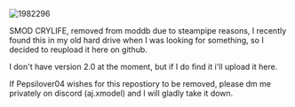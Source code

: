 ![1982296](https://github.com/prodbyaj1/SMOD-CRYLIFE/assets/164549528/605062f6-bd2c-4311-8132-4b0d3ecbaddf)





SMOD CRYLIFE, removed from moddb due to steampipe reasons, I recently found this in my old hard drive when I was looking for something, so I decided to reupload it here on github.


I don't have version 2.0 at the moment, but if I do find it i'll upload it here.


If Pepsilover04 wishes for this repostiory to be removed, please dm me privately on discord (aj.xmodel) and I will gladly take it down.

